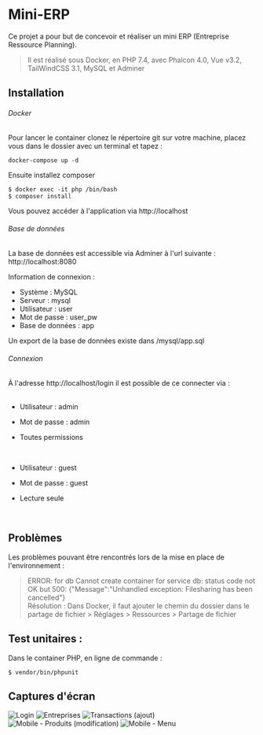 # Mini-ERP

Ce projet a pour but de concevoir et réaliser un mini ERP (Entreprise Ressource Planning). 

> Il est réalisé sous Docker, en PHP 7.4, avec Phalcon 4.0, Vue v3.2, TailWindCSS 3.1, MySQL et Adminer

## Installation

###### Docker

Pour lancer le container clonez le répertoire git sur votre machine, placez vous dans le dossier avec un terminal et tapez : 
```
docker-compose up -d 
```

Ensuite installez composer 
```
$ docker exec -it php /bin/bash
$ composer install
```

Vous pouvez accéder à l'application via http://localhost

###### Base de données

La base de données est accessible via Adminer à l'url suivante : http://localhost:8080

Information de connexion : 
- Système : MySQL
- Serveur : mysql
- Utilisateur	: user
- Mot de passe : user_pw
- Base de données : app

Un export de la base de données existe dans /mysql/app.sql

###### Connexion

À l'adresse http://localhost/login il est possible de ce connecter via : 
<br><br>
- Utilisateur	: admin
- Mot de passe : admin
- Toutes permissions

  <br>
- Utilisateur	: guest
- Mot de passe : guest
- Lecture seule
<br>

## Problèmes

Les problèmes pouvant être rencontrés lors de la mise en place de l'environnement : 
> ERROR: for db  Cannot create container for service db: status code not OK but 500: {"Message":"Unhandled exception: Filesharing has been cancelled"}
<br>Résolution : Dans Docker, il faut ajouter le chemin du dossier dans le partage de fichier > Réglages > Ressources > Partage de fichier  


## Test unitaires : 

Dans le container PHP, en ligne de commande :
```
$ vendor/bin/phpunit
```

## Captures d'écran

![Login](assets/connexion.png)
![Entreprises](assets/compagnies.png)
![Transactions (ajout)](assets/transactions.png)
![Mobile - Produits (modification)](assets/produits.png)
![Mobile - Menu](assets/menu.png)

